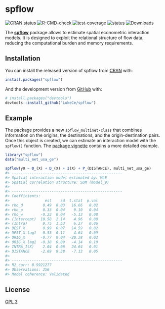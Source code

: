 
<!-- README.md is generated from README.Rmd. Please edit that file -->

# spflow

<!-- badges: start -->

[![CRAN
status](https://www.r-pkg.org/badges/version/spflow)](https://CRAN.R-project.org/package=spflow)
[![R-CMD-check](https://github.com/LukeCe/spflow/workflows/R-CMD-check/badge.svg)](https://github.com/LukeCe/spflow/actions)
[![test-coverage](https://codecov.io/gh/LukeCe/spflow/branch/master/graph/badge.svg)](https://github.com/LukeCe/spflow/actions)
[![status](https://tinyverse.netlify.com/badge/spflow)](https://CRAN.R-project.org/package=spflow)
[![Downloads](https://cranlogs.r-pkg.org/badges/spflow?color=brightgreen)](https://www.r-pkg.org/pkg/spflow)
<!-- badges: end -->

The [**spflow**](https://lukece.github.io/spflow/) package allows to
estimate spatial econometric interaction models. It is designed to
exploit the relational structure of flow data, reducing the
computational burden and memory requirements.

## Installation

You can install the released version of spflow from
[CRAN](https://CRAN.R-project.org/package=spflow) with:

``` r
install.packages("spflow")
```

And the development version from [GitHub](https://github.com/) with:

``` r
# install.packages("devtools")
devtools::install_github("LukeCe/spflow")
```

## Example

The package provides a new `spflow_multinet-class` that combines
information on the origins, the destinations, and the origin-destination
pairs. Once this object is created, we can estimate an interaction model
with the `spflow()` function. The [package
vignette](https://lukece.github.io/spflow/articles/paris_commute_flows.html)
contains a more detailed example.

``` r
library("spflow")
data("multi_net_usa_ge")

spflow(y9 ~ O_(X) + D_(X) + I(X) + P_(DISTANCE), multi_net_usa_ge)
#> --------------------------------------------------
#> Spatial interaction model estimated by: MLE  
#> Spatial correlation structure: SDM (model_9)
#> 
#> --------------------------------------------------
#> Coefficients:
#>                est    sd  t.stat  p.val
#> rho_d         0.49  0.03   16.66   0.02
#> rho_o         0.33  0.04    9.10   0.04
#> rho_w        -0.23  0.04   -5.13   0.08
#> (Intercept)  10.58  2.14    4.96   0.08
#> (Intra)       9.75  1.53    6.37   0.06
#> DEST_X        0.99  0.07   14.59   0.02
#> DEST_X.lag1   0.53  0.11    4.64   0.09
#> ORIG_X       -0.77  0.04  -20.38   0.02
#> ORIG_X.lag1  -0.38  0.09   -4.14   0.10
#> INTRA_I(X)    2.04  0.08   24.64   0.01
#> DISTANCE     -2.69  0.38   -7.13   0.05
#> 
#> --------------------------------------------------
#> R2_corr: 0.9921277  
#> Observations: 256  
#> Model coherence: Validated
```

## License

[GPL 3](https://www.r-project.org/Licenses/GPL-3)
